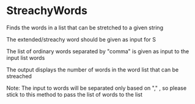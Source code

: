 # StreachyWords
Finds the words in a list that can be stretched to a given string

The extended/streachy word should be given as input for S

The list of ordinary words separated by "comma" is given as input to the input list words

The output displays the number of words in the word list that can be streached

Note: The input to words will be separated only based on "," , so please stick to this method to pass the list of words to the list
